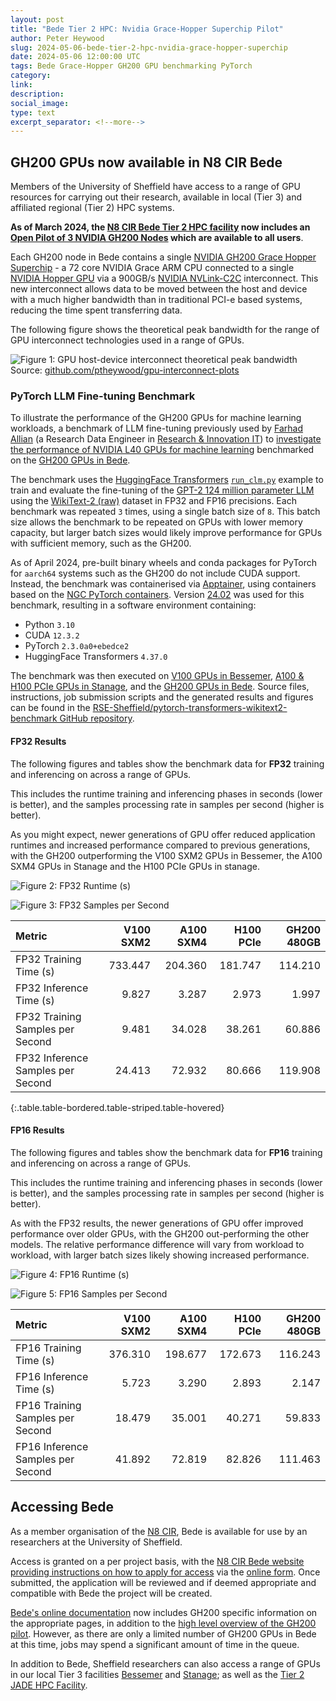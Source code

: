 ```yaml
---
layout: post
title: "Bede Tier 2 HPC: Nvidia Grace-Hopper Superchip Pilot"
author: Peter Heywood
slug: 2024-05-06-bede-tier-2-hpc-nvidia-grace-hopper-superchip
date: 2024-05-06 12:00:00 UTC
tags: Bede Grace-Hopper GH200 GPU benchmarking PyTorch
category:
link:
description:
social_image:
type: text
excerpt_separator: <!--more-->
---
```


## GH200 GPUs now available in N8 CIR Bede

Members of the University of Sheffield have access to a range of GPU resources for carrying out their research, available in local (Tier 3) and affiliated regional (Tier 2) HPC systems.

**As of March 2024, the [N8 CIR Bede Tier 2 HPC facility][bede] now includes an [Open Pilot of 3 NVIDIA GH200 Nodes][bede-gh200-pilot-docs] which are available to all users**.

Each GH200 node in Bede contains a single [NVIDIA GH200 Grace Hopper Superchip][nvidia-gh200-superchip] - a 72 core NVIDIA Grace ARM CPU connected to a single [NVIDIA Hopper GPU][nvidia-h100-architecture] via a 900GB/s [NVIDIA NVLink-C2C][nvidia-nvlink-c2c] interconnect.
This new interconnect allows data to be moved between the host and device with a much higher bandwidth than in traditional PCI-e based systems, reducing the time spent transferring data.

<!--more-->

The following figure shows the theoretical peak bandwidth for the range of GPU interconnect technologies used in a range of GPUs.

![Figure 1: GPU host-device interconnect theoretical peak bandwidth](/assets/images/2024-05-06-bede-tier-2-hpc-nvidia-grace-hopper-superchip/gpu-interconnects-tuos.png)
Source: [github.com/ptheywood/gpu-interconnect-plots][ptheywood/gpu-interconnect-plots]

### PyTorch LLM Fine-tuning Benchmark

To illustrate the performance of the GH200 GPUs for machine learning workloads, a benchmark of LLM fine-tuning previously used by [Farhad Allian][farhad-website] (a Research Data Engineer in [Research & Innovation IT][RIT])  to [investigate the performance of NVIDIA L40 GPUs for machine learning][l40-pytorch-benchmark-blog] benchmarked on the [GH200 GPUs in Bede][bede-gh200-pilot-docs].

The benchmark uses the [HuggingFace Transformers][huggingface-transfomers] [`run_clm.py`][huggingface-transformers-runclm] example to train and evaluate the fine-tuning of the [GPT-2 124 million parameter LLM][gpt-2] using the [WikiText-2 (raw)][wikitext-2-raw] dataset in FP32 and FP16 precisions.
Each benchmark was repeated `3` times, using a single batch size of `8`.
This batch size allows the benchmark to be repeated on GPUs with lower memory capacity, but larger batch sizes would likely improve performance for GPUs with sufficient memory, such as the GH200.

As of April 2024, pre-built binary wheels and conda packages for PyTorch for `aarch64` systems such as the GH200 do not include CUDA support.
Instead, the benchmark was containerised via [Apptainer][apptainer], using containers based on the [NGC PyTorch containers][ngc-pytorch].
Version [24.02][ngc-pytroch-24.02] was used for this benchmark, resulting in a software environment containing:

+ Python `3.10`
+ CUDA `12.3.2`
+ PyTorch `2.3.0a0+ebedce2`
+ HuggingFace Transformers `4.37.0`

The benchmark was then executed on [V100 GPUs in Bessemer][bessemer-gpus], [A100 & H100 PCIe GPUs in Stanage][stanage-gpus], and the [GH200 GPUs in Bede][bede-gh200-pilot-docs].
Source files, instructions, job submission scripts and the generated results and figures can be found in the [RSE-Sheffield/pytorch-transformers-wikitext2-benchmark GitHub repository][RSE-Sheffield/pytorch-transformers-wikitext2-benchmark].

#### FP32 Results

The following figures and tables show the benchmark data for **FP32** training and inferencing on across a range of GPUs.

This includes the runtime training and inferencing phases in seconds (lower is better),
and the samples processing rate in samples per second (higher is better).

As you might expect, newer generations of GPU offer reduced application runtimes and increased performance compared to previous generations, with the GH200 outperforming the V100 SXM2 GPUs in Bessemer, the A100 SXM4 GPUs in Stanage and the H100 PCIe GPUs in stanage.

![Figure 2: FP32 Runtime (s)](/assets/images/2024-05-06-bede-tier-2-hpc-nvidia-grace-hopper-superchip/ngc-pytorch-24.02-fp32-runtime.png)

![Figure 3: FP32 Samples per Second](/assets/images/2024-05-06-bede-tier-2-hpc-nvidia-grace-hopper-superchip/ngc-pytorch-24.02-fp32-samples-per-second.png)

| Metric                            |   V100 SXM2 |   A100 SXM4 |   H100 PCIe |   GH200 480GB |
|:----------------------------------|------------:|------------:|------------:|--------------:|
| FP32 Training Time (s)            |     733.447 |     204.360 |     181.747 |       114.210 |
| FP32 Inference Time (s)           |       9.827 |       3.287 |       2.973 |         1.997 |
| FP32 Training Samples per Second  |       9.481 |      34.028 |      38.261 |        60.886 |
| FP32 Inference Samples per Second |      24.413 |      72.932 |      80.666 |       119.908 |

{:.table.table-bordered.table-striped.table-hovered}

#### FP16 Results

The following figures and tables show the benchmark data for **FP16** training and inferencing on across a range of GPUs.

This includes the runtime training and inferencing phases in seconds (lower is better),
and the samples processing rate in samples per second (higher is better).

As with the FP32 results, the newer generations of GPU offer improved performance over older GPUs, with the GH200 out-performing the other models.
The relative performance difference will vary from workload to workload, with larger batch sizes likely showing increased performance.

![Figure 4: FP16 Runtime (s)](/assets/images/2024-05-06-bede-tier-2-hpc-nvidia-grace-hopper-superchip/ngc-pytorch-24.02-fp16-runtime.png)

![Figure 5: FP16 Samples per Second](/assets/images/2024-05-06-bede-tier-2-hpc-nvidia-grace-hopper-superchip/ngc-pytorch-24.02-fp16-samples-per-second.png)

| Metric                            |   V100 SXM2 |   A100 SXM4 |   H100 PCIe |   GH200 480GB |
|:----------------------------------|------------:|------------:|------------:|--------------:|
| FP16 Training Time (s)            |     376.310 |     198.677 |     172.673 |       116.243 |
| FP16 Inference Time (s)           |       5.723 |       3.290 |       2.893 |         2.147 |
| FP16 Training Samples per Second  |      18.479 |      35.001 |      40.271 |        59.833 |
| FP16 Inference Samples per Second |      41.892 |      72.819 |      82.826 |       111.463 |


## Accessing Bede

As a member organisation of the [N8 CIR][N8CIR], Bede is available for use by an researchers at the University of Sheffield.

Access is granted on a per project basis, with the [N8 CIR Bede website providing instructions on how to apply for access][N8CIR-Bede-Accessing-Bede] via the [online form][n8cir-bede-online-form].
Once submitted, the application will be reviewed and if deemed appropriate and compatible with Bede the project will be created.

[Bede's online documentation][bede-docs] now includes GH200 specific information on the appropriate pages, in addition to the [high level overview of the GH200 pilot][bede-gh200-pilot-docs].
However, as there are only a limited number of GH200 GPUs in Bede at this time, jobs may spend a significant amount of time in the queue.

In addition to Bede, Sheffield researchers can also access a range of GPUs in our local Tier 3 facilities [Bessemer][bessemer] and [Stanage][stanage]; as well as the [Tier 2 JADE HPC Facility][jade2].

<!-- Reference style links, to simplify reading the markdown -->

[N8CIR]: https://n8cir.org.uk/
[N8CIR-Bede-Accessing-Bede]:https://n8cir.org.uk/bede/accessing-bede/
[n8cir-bede-online-form]: https://n8cir.org.uk/bede/bede-application/
[stanage]: https://docs.hpc.shef.ac.uk/en/latest/stanage/
[bede-docs]: https://bede-documentation.readthedocs.io/en/latest/
[stanage-gpus]: https://docs.hpc.shef.ac.uk/en/latest/stanage/cluster_specs.html#gpu-nodes
[bessemer]: https://docs.hpc.shef.ac.uk/en/latest/bessemer/index.html
[bessemer-gpus]: https://docs.hpc.shef.ac.uk/en/latest/bessemer/cluster_specs.html#gpu-node-specifications
[jade2]: https://docs.hpc.shef.ac.uk/en/latest/other-uk-hpc-resources/jade2.html
[bede]: https://docs.hpc.shef.ac.uk/en/latest/other-uk-hpc-resources/bede.html
[nvidia-h100-architecture]: https://resources.nvidia.com/en-us-tensor-core
[nvidia-gh200-superchip]: https://www.nvidia.com/en-us/data-center/grace-hopper-superchip/
[nvidia-nvlink-c2c]: https://www.nvidia.com/en-us/data-center/nvlink-c2c/
[bede-gh200-pilot-docs]: https://bede-documentation.readthedocs.io/en/latest/usage/index.html#grace-hopper-pilot
[farhad-website]: https://www.farhadallian.co.uk/
[l40-pytorch-benchmark-blog]: https://notesrcg.blogspot.com/2023/12/blog-post.html
[RSE-Sheffield/pytorch-transformers-wikitext2-benchmark]: https://github.com/RSE-Sheffield/pytorch-transformers-wikitext2-benchmark
[ptheywood/gpu-interconnect-plots]: https://github.com/ptheywood/gpu-interconnect-plots
[huggingface-transfomers]: https://huggingface.co/docs/transformers/en/index
[huggingface-transformers-runclm]: https://github.com/huggingface/transformers/blob/main/examples/pytorch/language-modeling/run_clm.py
[gpt-2]: https://huggingface.co/openai-community/gpt2
[wikitext-2-raw]: https://huggingface.co/datasets/wikitext
[apptainer]: https://apptainer.org/docs/user/main/introduction.html
[ngc-pytorch]: https://catalog.ngc.nvidia.com/orgs/nvidia/containers/pytorch
[ngc-pytroch-24.02]: https://docs.nvidia.com/deeplearning/frameworks/pytorch-release-notes/rel-24-02.html
[RIT]: https://www.sheffield.ac.uk/it-services/about